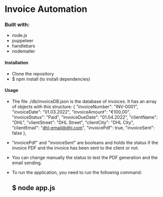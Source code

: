 # Invoice Automation

### Built with:

- node.js
- puppeteer
- handlebars
- nodemailer

#### Installation

- Clone the repository
- $ npm install (to install dependencies)

#### Usage

- The file ./db/invoiceDB.json is the database of invoices. It has an array of objects with this structure:
  {
  "invoiceNumber": "INV-0001",
  "invoiceDate": "01.03.2022",
  "invoiceAmount": "€100,00",
  "invoiceStatus": "Paid",
  "invoiceDueDate": "01.04.2022",
  "clientName": "DHL",
  "clientStreet": "DHL Street",
  "clientCity": "DHL City",
  "clientEmail": "dhl-email@dhl.com",
  "invoicePdf": true,
  "invoiceSent": false
  },

- "invoicePdf" and "invoiceSent" are booleans and holds the status if the invoice PDF and the invoice has been sent to the client or not.
- You can change manually the status to test the PDF generation and the email sending.
- To run the application, you need to run the following command:
  ## $ node app.js
